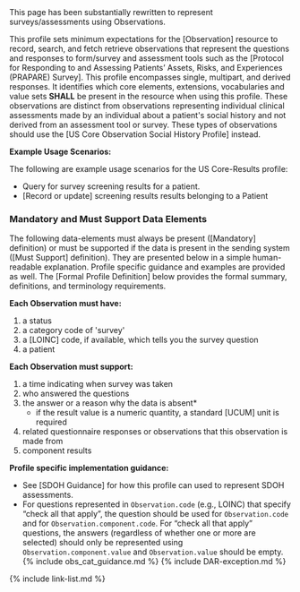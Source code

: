 <div class="new-content" markdown="1">
This page has been substantially rewritten to represent surveys/assessments using Observations.
</div><!-- new-content -->

﻿This profile sets minimum expectations for the [Observation] resource to record, search, and fetch retrieve observations that represent the questions and responses to form/survey and assessment tools such as the [Protocol for Responding to and Assessing Patients’ Assets, Risks, and Experiences (PRAPARE) Survey]. This profile encompasses single, multipart, and derived responses.  It identifies which core elements, extensions, vocabularies and value sets **SHALL** be present in the resource when using this profile.  These observations are distinct from observations representing individual clinical assessments made by an individual about a patient's social history and not derived from an assessment tool or survey. These types of observations should use the [US Core Observation Social History Profile] instead.

**Example Usage Scenarios:**

The following are example usage scenarios for the US Core-Results profile:

-   Query for survey screening results for a patient.
-  [Record or update] screening results results belonging to a Patient

### Mandatory and Must Support Data Elements


The following data-elements must always be present ([Mandatory] definition) or must be supported if the data is present in the sending system ([Must Support] definition). They are presented below in a simple human-readable explanation.  Profile specific guidance and examples are provided as well.  The [Formal Profile Definition] below provides the  formal summary, definitions, and  terminology requirements.

**Each Observation must have:**

1. a status
1. a category code of 'survey'
1. a [LOINC] code, if available, which tells you the survey question
1. a patient

**Each Observation must support:**

1. a time indicating when survey was taken
1. who answered the questions
3. the answer or a reason why the data is absent*
   - if the result value is a numeric quantity, a standard [UCUM] unit is required
4. related questionnaire responses or observations that this observation is made from
5. component results

**Profile specific implementation guidance:**

- See [SDOH Guidance] for how this profile can used to represent SDOH assessments.
- For questions represented in `Observation.code` (e.g., LOINC) that specify “check all that apply”, the question should be used for `Observation.code` and for `Observation.component.code`. For “check all that apply” questions, the answers (regardless of whether one or more are selected) should only be represented using `Observation.component.value` and `Observation.value` should be empty.
{% include obs_cat_guidance.md %}
{% include DAR-exception.md %}

{% include link-list.md %}
